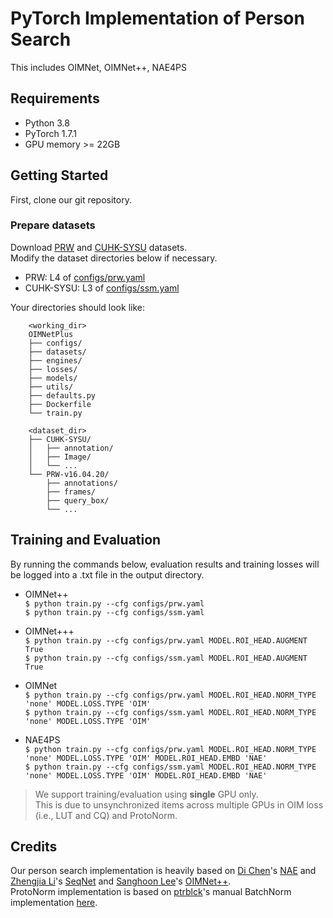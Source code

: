 # PyTorch Implementation of Person Search
This includes OIMNet, OIMNet++, NAE4PS

## Requirements
* Python 3.8
* PyTorch 1.7.1
* GPU memory >= 22GB

## Getting Started
First, clone our git repository.

### Prepare datasets
Download [PRW](https://github.com/liangzheng06/PRW-baseline) and [CUHK-SYSU](https://github.com/ShuangLI59/person_search) datasets.<br>
Modify the dataset directories below if necessary.

* PRW: L4 of [configs/prw.yaml](https://github.com/cvlab-yonsei/OIMNetPlus/blob/main/configs/prw.yaml)<br>
* CUHK-SYSU: L3 of [configs/ssm.yaml](https://github.com/cvlab-yonsei/OIMNetPlus/blob/main/configs/ssm.yaml)<br>

Your directories should look like:
```
    <working_dir>
    OIMNetPlus
    ├── configs/
    ├── datasets/
    ├── engines/
    ├── losses/
    ├── models/
    ├── utils/
    ├── defaults.py
    ├── Dockerfile
    └── train.py
    
    <dataset_dir>
    ├── CUHK-SYSU/
    │   ├── annotation/
    │   ├── Image/
    │   └── ...
    └── PRW-v16.04.20/
        ├── annotations/
        ├── frames/
        ├── query_box/
        └── ...
```

## Training and Evaluation

By running the commands below, evaluation results and training losses will be logged into a .txt file in the output directory.

* OIMNet++<br> 
    `$ python train.py --cfg configs/prw.yaml`<br>
    `$ python train.py --cfg configs/ssm.yaml` 

* OIMNet+++<br>
    `$ python train.py --cfg configs/prw.yaml MODEL.ROI_HEAD.AUGMENT True`<br>
    `$ python train.py --cfg configs/ssm.yaml MODEL.ROI_HEAD.AUGMENT True`

* OIMNet<br>
    `$ python train.py --cfg configs/prw.yaml MODEL.ROI_HEAD.NORM_TYPE 'none' MODEL.LOSS.TYPE 'OIM'`<br> 
    `$ python train.py --cfg configs/ssm.yaml MODEL.ROI_HEAD.NORM_TYPE 'none' MODEL.LOSS.TYPE 'OIM'`
  
* NAE4PS<br>
    `$ python train.py --cfg configs/prw.yaml MODEL.ROI_HEAD.NORM_TYPE 'none' MODEL.LOSS.TYPE 'OIM' MODEL.ROI_HEAD.EMBD 'NAE'`<br> 
    `$ python train.py --cfg configs/ssm.yaml MODEL.ROI_HEAD.NORM_TYPE 'none' MODEL.LOSS.TYPE 'OIM' MODEL.ROI_HEAD.EMBD 'NAE'`

> We support training/evaluation using **single** GPU only. <br>
> This is due to unsynchronized items across multiple GPUs in OIM loss (i.e., LUT and CQ) and ProtoNorm. <br>

## Credits
Our person search implementation is heavily based on [Di Chen](https://di-chen.me/)'s [NAE](https://github.com/dichen-cd/NAE4PS) and [Zhengjia Li](https://github.com/serend1p1ty)'s [SeqNet](https://github.com/serend1p1ty/SeqNet) and [Sanghoon Lee](https://github.com/sanghoooon)'s [OIMNet++](https://github.com/sanghoooon/OIMNetPlus).<br>
ProtoNorm implementation is based on [ptrblck](https://github.com/ptrblck)'s manual BatchNorm implementation [here](https://github.com/ptrblck/pytorch_misc/blob/master/batch_norm_manual.py).
